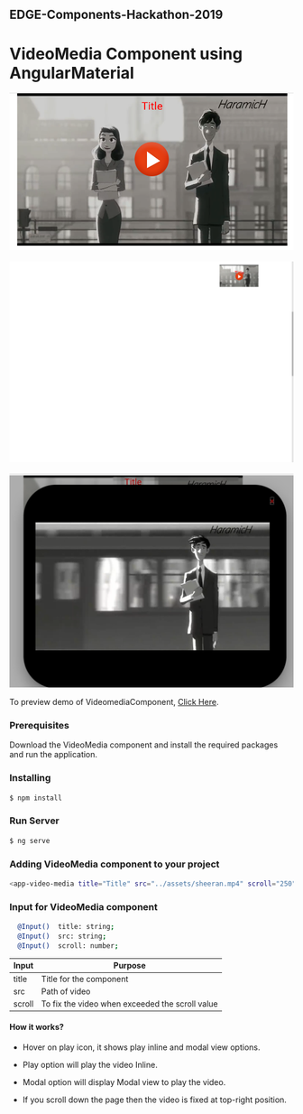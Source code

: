 ## EDGE-Components-Hackathon-2019

# VideoMedia Component using  AngularMaterial


<p align="center">
  <img src="https://github.com/ERS-HCL/EDGE-Components-Hackathon-2019/blob/ERSEDGE022019011/Images/video.png" width="750" title="hover text"><br><br>
  <img src="https://github.com/ERS-HCL/EDGE-Components-Hackathon-2019/blob/ERSEDGE022019011/Images/scroll.png" width="750" alt="scroll image"><br><br>
    <img src="https://github.com/ERS-HCL/EDGE-Components-Hackathon-2019/blob/ERSEDGE022019011/Images/modal.png" width="750" alt="modal">
</p>



To preview demo of VideomediaComponent, [Click Here](https://angular-2h4j53.stackblitz.io).

### Prerequisites

Download the  VideoMedia component and install the required packages and run the application.


### Installing

```sh
$ npm install
```

### Run Server

```sh
$ ng serve
```

### Adding  VideoMedia component to your project

```sh
<app-video-media title="Title" src="../assets/sheeran.mp4" scroll="250"></app-video-media>
```

### Input for VideoMedia component

```sh
  @Input()  title: string;
  @Input()  src: string;
  @Input()  scroll: number;
```


| Input | Purpose |
| ------ | ------ |
| title |   Title for the component |
| src | Path of video  |
| scroll | To fix the video when exceeded the scroll value  |


#### How it works?

- Hover on play icon, it shows  play inline and modal view options.

- Play option will play the video Inline.

- Modal option will display Modal view to play the video.

- If you scroll down the page then the video is fixed at top-right position.




